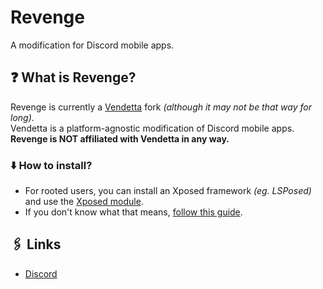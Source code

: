 # Revenge

A modification for Discord mobile apps.

## ❓ What is Revenge?

Revenge is currently a [Vendetta](<https://github.com/vendetta-mod>) fork *(although it may not be that way for long)*.  
Vendetta is a platform-agnostic modification of Discord mobile apps. **Revenge is NOT affiliated with Vendetta in any way.**

### ⬇️ How to install?

- For rooted users, you can install an Xposed framework *(eg. LSPosed)* and use the [Xposed module](<https://github.com/revenge-mod/RevengeXposed>).
- If you don't know what that means, [follow this guide](<https://github.com/revenge-mod/Revenge#%EF%B8%8F-installing>).

## 🖇️ Links

- [Discord](https://discord.com/invite/ddcQf3s2Uq)
